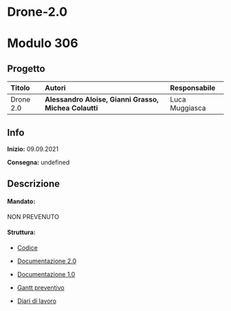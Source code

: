 # Drone-2.0
# Modulo 306
## Progetto
|Titolo             |Autori             |Responsabile               |
|:------------------|:------------------|:--------------------------|
|Drone 2.0    |<b>Alessandro Aloise,</b> <b>Gianni Grasso,</b>  <b>Michea Colautti</b> |Luca Muggiasca|

## Info
**Inizio:** 09.09.2021

**Consegna:** undefined

## Descrizione

#### Mandato:
NON PREVENUTO	
#### Struttura:
- [Codice](src/)

- [Documentazione 2.0](Documenti/Documentazione_Progetto_Drone.md)
- [Documentazione 1.0](https://github.com/LuMug/Drone/blob/main/Documenti/Documentazione_Progetto_Drone.md)
- [Gantt preventivo](/Documenti/Gantt/GANTT_Preventivo.mpp)

- [Diari di lavoro](Diari/)
